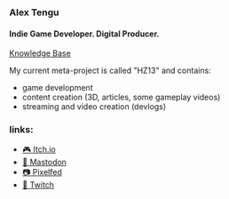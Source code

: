 ### Alex Tengu
#### Indie Game Developer. Digital Producer.

[Knowledge Base](https://alex-tengu.github.io/knowledge-base/)

My current meta-project is called "HZ13" and contains:
- game development
- content creation (3D, articles, some gameplay videos)
- streaming and video creation (devlogs)

### links:
- [🎮 Itch.io](https://alextengu.itch.io/)
- [📰 Mastodon](https://mastodon.gamedev.place/@alextengu)
- [📷 Pixelfed](https://pixelfed.social/alextengu)
- [🎥 Twitch](https://twitch.tv/alex_tengu)

<!--
**alex-tengu/alex-tengu** is a ✨ _special_ ✨ repository because its `README.md` (this file) appears on your GitHub profile.

Here are some ideas to get you started:

- 🔭 I’m currently working on ...
- 🌱 I’m currently learning ...
- 👯 I’m looking to collaborate on ...
- 🤔 I’m looking for help with ...
- 💬 Ask me about ...
- 📫 How to reach me: ...
- 😄 Pronouns: ...
- ⚡ Fun fact: ...
-->

